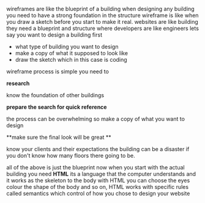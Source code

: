 wireframes are like the blueprint of a building when designing any building you need to have a strong foundation in the structure wireframe is like when you draw a sketch before you start to make it real.  websites are like building they need a blueprint and structure where developers are like engineers  lets say you want to design a building first
* what type of building you want to design 
* make a copy of what it supposed to look like 
* draw the sketch which in this case is coding 

wireframe process is simple  you need to

**research** 

know the foundation of other buildings

**prepare the search for quick reference**

the process  can be overwhelming so make a copy of what you want to design

**make sure the final look will be great **

know your clients and their expectations the building can be a disaster if you don't know how many floors there going to be.

all of the above is just the blueprint now when you start with the actual building you need **HTML** its a language that the computer understands and it works as the skeleton to the body with HTML you can choose the eyes colour the shape of the body and so on, HTML works with specific rules called semantics which control of how you chose to design your website